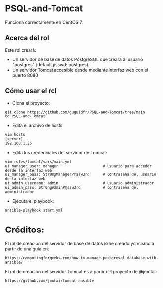 # PSQL-and-Tomcat
Funciona correctamente en CentOS 7.
## Acerca del rol
Este rol creará:
- Un servidor de base de datos PostgreSQL que creará al usuario "postgres" (default psswd: postgres).
- Un servidor Tomcat accesible desde mediante interfaz web con el puerto 8080
## Cómo usar el rol
- Clona el proyecto:
```
git clone https://github.com/guguidfr/PSQL-and-Tomcat/tree/main
cd PSQL-and-Tomcat
```
- Edita el archivo de hosts:
```
vim hosts
[server]
192.168.1.25
```
- Edita los credenciales del servidor de Tomcat:
```
vim roles/tomcat/vars/main.yml
ui_manager_user: manager                    # Usuario para acceder desde la interfaz web
ui_manager_pass: Str0ngManagerP@ssw3rd      # Contraseña del usuario de la interfaz web
ui_admin_username: admin                    # Usuario administrador
ui_admin_pass: Str0ngAdminP@ssw3rd          # Contraseña del administrador
```
- Ejecuta el playbook:
```
ansible-playbook start.yml
```
# Créditos:
El rol de creación del servidor de base de datos lo he creado yo mismo a partir de una guía en:
```
https://computingforgeeks.com/how-to-manage-postgresql-database-with-ansible/
```
El rol de creación del servidor Tomcat es a partir del proyecto de @jmutai:
```
https://github.com/jmutai/tomcat-ansible
```
